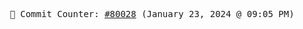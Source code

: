 <p align="center">
    <samp>
        📮 Commit Counter: <a href="https://github.com/Javascript-void0/Javascript-void0/commits/main">#80028</a> (January 23, 2024 @ 09:05 PM)
    </samp>
</p>